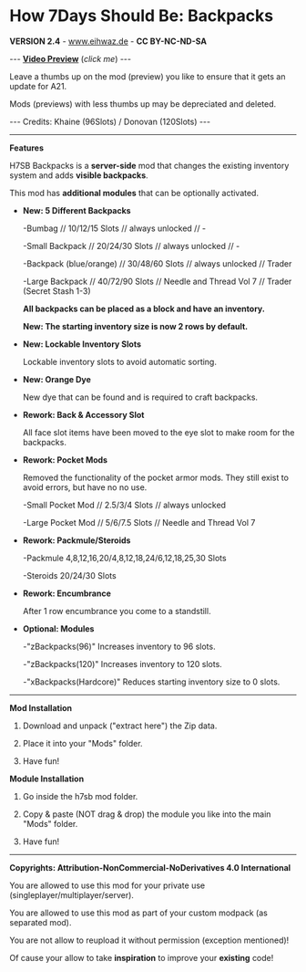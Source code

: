 # How 7Days Should Be: Backpacks

**VERSION 2.4** - www.eihwaz.de - **CC BY-NC-ND-SA**

--- [**Video Preview**](https://www.youtube.com/watch?v=TFpet8PRdcw) (*click me*) ---

Leave a thumbs up on the mod (preview) you like to ensure that it gets an update for A21.

Mods (previews) with less thumbs up may be depreciated and deleted.

--- Credits: Khaine (96Slots) / Donovan (120Slots) ---

--- --- --- --- --- --- --- --- ---

**Features**

H7SB Backpacks is a **server-side** mod that changes the existing inventory system and adds **visible backpacks**.

This mod has **additional modules** that can be optionally activated.

* **New: 5 Different Backpacks**

	-Bumbag 				// 10/12/15 Slots 	// always unlocked				// -
	
	-Small Backpack 		// 20/24/30 Slots	// always unlocked				// -
	
	-Backpack (blue/orange)	// 30/48/60 Slots	// always unlocked				// Trader
	
	-Large Backpack			// 40/72/90 Slots	// Needle and Thread Vol 7 		// Trader (Secret Stash 1-3)
	
	**All backpacks can be placed as a block and have an inventory.**

	**New: The starting inventory size is now 2 rows by default.**
	
* **New: Lockable Inventory Slots**

	Lockable inventory slots to avoid automatic sorting.
	
* **New: Orange Dye**

	New dye that can be found and is required to craft backpacks. 
	
* **Rework: Back & Accessory Slot**
	
	All face slot items have been moved to the eye slot to make room for the backpacks. 

* **Rework: Pocket Mods**

	Removed the functionality of the pocket armor mods. They still exist to avoid errors, but have no no use.

	-Small Pocket Mod	// 2.5/3/4 Slots		// always unlocked
	
	-Large Pocket Mod	// 5/6/7.5 Slots		// Needle and Thread Vol 7
	
* **Rework: Packmule/Steroids**

	-Packmule	4,8,12,16,20/4,8,12,18,24/6,12,18,25,30 Slots

	-Steroids	20/24/30 Slots
	
* **Rework: Encumbrance**
	
	After 1 row encumbrance you come to a standstill.
	
* **Optional: Modules**

	-"zBackpacks(96)" Increases inventory to 96 slots.

	-"zBackpacks(120)" Increases inventory to 120 slots.
	
	-"xBackpacks(Hardcore)" Reduces starting inventory size to 0 slots. 


--- --- --- --- --- --- --- --- ---

**Mod Installation**

1. Download and unpack ("extract here") the Zip data.

2. Place it into your "Mods" folder.

3. Have fun!

**Module Installation**

1. Go inside the h7sb mod folder.
	
2. Copy & paste (NOT drag & drop) the module you like into the main "Mods" folder.

3. Have fun!

--- --- --- --- --- --- --- --- ---

**Copyrights: Attribution-NonCommercial-NoDerivatives 4.0 International**

You are allowed to use this mod for your private use (singleplayer/multiplayer/server).

You are allowed to use this mod as part of your custom modpack (as separated mod).

You are not allow to reupload it without permission (exception mentioned)!

Of cause your allow to take **inspiration** to improve your **existing** code!
